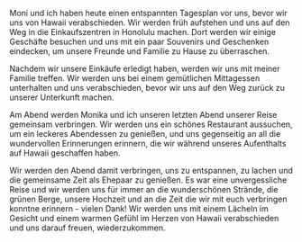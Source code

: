 Moni und ich haben heute einen entspannten Tagesplan vor uns, bevor wir uns von Hawaii verabschieden. Wir werden früh aufstehen und uns auf den Weg in die Einkaufszentren in Honolulu machen. Dort werden wir einige Geschäfte besuchen und uns mit ein paar Souvenirs und Geschenken eindecken, um unsere Freunde und Familie zu Hause zu überraschen.

Nachdem wir unsere Einkäufe erledigt haben, werden wir uns mit meiner Familie treffen. Wir werden uns bei einem gemütlichen Mittagessen unterhalten und uns verabschieden, bevor wir uns auf den Weg zurück zu unserer Unterkunft machen.

Am Abend werden Monika und ich unseren letzten Abend unserer Reise gemeinsam verbringen. Wir werden uns ein schönes Restaurant aussuchen, um ein leckeres Abendessen zu genießen, und uns gegenseitig an all die wundervollen Erinnerungen erinnern, die wir während unseres Aufenthalts auf Hawaii geschaffen haben.

Wir werden den Abend damit verbringen, uns zu entspannen, zu lachen und die gemeinsame Zeit als Ehepaar zu genießen. Es war eine unvergessliche Reise und wir werden uns für immer an die wunderschönen Strände, die grünen Berge, unsere Hochzeit und an die Zeit die wir mit euch verbringen konntne erinnern - vielen Dank! Wir werden uns mit einem Lächeln im Gesicht und einem warmen Gefühl im Herzen von Hawaii verabschieden und uns darauf freuen, wiederzukommen.